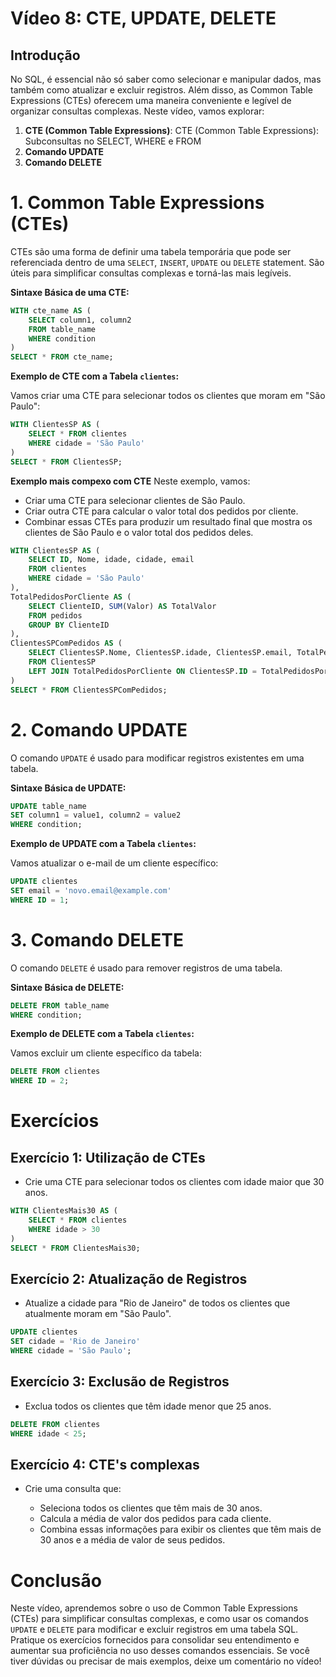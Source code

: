 # Vídeo 8: CTE, UPDATE, DELETE

## Introdução

No SQL, é essencial não só saber como selecionar e manipular dados, mas também como atualizar e excluir registros. Além disso, as Common Table Expressions (CTEs) oferecem uma maneira conveniente e legível de organizar consultas complexas. Neste vídeo, vamos explorar:

1. **CTE (Common Table Expressions)**: CTE (Common Table Expressions): Subconsultas no SELECT, WHERE e FROM
2. **Comando UPDATE**
3. **Comando DELETE**

# 1. Common Table Expressions (CTEs)

CTEs são uma forma de definir uma tabela temporária que pode ser referenciada dentro de uma `SELECT`, `INSERT`, `UPDATE` ou `DELETE` statement. São úteis para simplificar consultas complexas e torná-las mais legíveis.

**Sintaxe Básica de uma CTE:**

```sql
WITH cte_name AS (
    SELECT column1, column2
    FROM table_name
    WHERE condition
)
SELECT * FROM cte_name;
```

**Exemplo de CTE com a Tabela `clientes`:**

Vamos criar uma CTE para selecionar todos os clientes que moram em "São Paulo":

```sql
WITH ClientesSP AS (
    SELECT * FROM clientes
    WHERE cidade = 'São Paulo'
)
SELECT * FROM ClientesSP;
```

**Exemplo mais compexo com CTE**
Neste exemplo, vamos:

- Criar uma CTE para selecionar clientes de São Paulo.
- Criar outra CTE para calcular o valor total dos pedidos por cliente.
- Combinar essas CTEs para produzir um resultado final que mostra os clientes de São Paulo e o valor total dos pedidos deles.

```sql
WITH ClientesSP AS (
    SELECT ID, Nome, idade, cidade, email
    FROM clientes
    WHERE cidade = 'São Paulo'
),
TotalPedidosPorCliente AS (
    SELECT ClienteID, SUM(Valor) AS TotalValor
    FROM pedidos
    GROUP BY ClienteID
),
ClientesSPComPedidos AS (
    SELECT ClientesSP.Nome, ClientesSP.idade, ClientesSP.email, TotalPedidosPorCliente.TotalValor
    FROM ClientesSP
    LEFT JOIN TotalPedidosPorCliente ON ClientesSP.ID = TotalPedidosPorCliente.ClienteID
)
SELECT * FROM ClientesSPComPedidos;
```


# 2. Comando UPDATE

O comando `UPDATE` é usado para modificar registros existentes em uma tabela.

**Sintaxe Básica de UPDATE:**

```sql
UPDATE table_name
SET column1 = value1, column2 = value2
WHERE condition;
```

**Exemplo de UPDATE com a Tabela `clientes`:**

Vamos atualizar o e-mail de um cliente específico:

```sql
UPDATE clientes
SET email = 'novo.email@example.com'
WHERE ID = 1;
```

# 3. Comando DELETE

O comando `DELETE` é usado para remover registros de uma tabela.

**Sintaxe Básica de DELETE:**

```sql
DELETE FROM table_name
WHERE condition;
```

**Exemplo de DELETE com a Tabela `clientes`:**

Vamos excluir um cliente específico da tabela:

```sql
DELETE FROM clientes
WHERE ID = 2;
```

# Exercícios

## Exercício 1: Utilização de CTEs

- Crie uma CTE para selecionar todos os clientes com idade maior que 30 anos.

```sql
WITH ClientesMais30 AS (
    SELECT * FROM clientes
    WHERE idade > 30
)
SELECT * FROM ClientesMais30;
```

## Exercício 2: Atualização de Registros

- Atualize a cidade para "Rio de Janeiro" de todos os clientes que atualmente moram em "São Paulo".

```sql
UPDATE clientes
SET cidade = 'Rio de Janeiro'
WHERE cidade = 'São Paulo';
```

## Exercício 3: Exclusão de Registros

- Exclua todos os clientes que têm idade menor que 25 anos.

```sql
DELETE FROM clientes
WHERE idade < 25;
```

## Exercício 4: CTE's complexas

- Crie uma consulta que:

    - Seleciona todos os clientes que têm mais de 30 anos.
    - Calcula a média de valor dos pedidos para cada cliente.
    - Combina essas informações para exibir os clientes que têm mais de 30 anos e a média de valor de seus pedidos.

# Conclusão

Neste vídeo, aprendemos sobre o uso de Common Table Expressions (CTEs) para simplificar consultas complexas, e como usar os comandos `UPDATE` e `DELETE` para modificar e excluir registros em uma tabela SQL. Pratique os exercícios fornecidos para consolidar seu entendimento e aumentar sua proficiência no uso desses comandos essenciais. Se você tiver dúvidas ou precisar de mais exemplos, deixe um comentário no vídeo!
